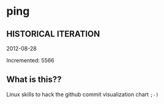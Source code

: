# ping

## HISTORICAL ITERATION
2012-08-28

Incremented: 5566

## What is this?? 
Linux skills to hack the github commit visualization chart `;-)`
